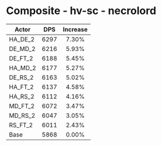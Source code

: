 # Composite - hv-sc - necrolord
| Actor | DPS | Increase |
|---|:---:|:---:|
|HA_DE_2|6297|7.30%|
|DE_MD_2|6216|5.93%|
|DE_FT_2|6188|5.45%|
|HA_MD_2|6177|5.27%|
|DE_RS_2|6163|5.02%|
|HA_FT_2|6137|4.58%|
|HA_RS_2|6112|4.16%|
|MD_FT_2|6072|3.47%|
|MD_RS_2|6047|3.05%|
|RS_FT_2|6011|2.43%|
|Base|5868|0.00%|
